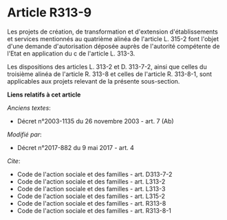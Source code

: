 # Article R313-9

Les projets de création, de transformation et d'extension d'établissements et services mentionnés au quatrième alinéa de
l'article L. 315-2 font l'objet d'une demande d'autorisation déposée auprès de l'autorité compétente de l'Etat en application
du c de l'article L. 313-3. 

Les dispositions des articles L. 313-2 et D. 313-7-2, ainsi que celles du troisième alinéa de l'article R. 313-8 et celles de
l'article R. 313-8-1, sont applicables aux projets relevant de la présente sous-section.

**Liens relatifs à cet article**

_Anciens textes_:

  - Décret n°2003-1135 du 26 novembre 2003 - art. 7 (Ab)

_Modifié par_:

  - Décret n°2017-882 du 9 mai 2017 - art. 4

_Cite_:

  - Code de l'action sociale et des familles - art. D313-7-2
  - Code de l'action sociale et des familles - art. L313-2
  - Code de l'action sociale et des familles - art. L313-3
  - Code de l'action sociale et des familles - art. L315-2
  - Code de l'action sociale et des familles - art. R313-8
  - Code de l'action sociale et des familles - art. R313-8-1

